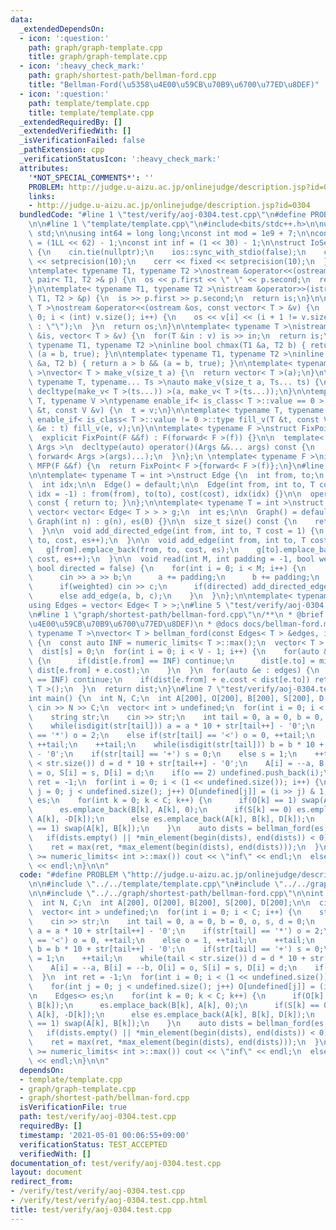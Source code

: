 ```yaml
---
data:
  _extendedDependsOn:
  - icon: ':question:'
    path: graph/graph-template.cpp
    title: graph/graph-template.cpp
  - icon: ':heavy_check_mark:'
    path: graph/shortest-path/bellman-ford.cpp
    title: "Bellman-Ford(\u5358\u4E00\u59CB\u70B9\u6700\u77ED\u8DEF)"
  - icon: ':question:'
    path: template/template.cpp
    title: template/template.cpp
  _extendedRequiredBy: []
  _extendedVerifiedWith: []
  _isVerificationFailed: false
  _pathExtension: cpp
  _verificationStatusIcon: ':heavy_check_mark:'
  attributes:
    '*NOT_SPECIAL_COMMENTS*': ''
    PROBLEM: http://judge.u-aizu.ac.jp/onlinejudge/description.jsp?id=0304
    links:
    - http://judge.u-aizu.ac.jp/onlinejudge/description.jsp?id=0304
  bundledCode: "#line 1 \"test/verify/aoj-0304.test.cpp\"\n#define PROBLEM \"http://judge.u-aizu.ac.jp/onlinejudge/description.jsp?id=0304\"\
    \n\n#line 1 \"template/template.cpp\"\n#include<bits/stdc++.h>\n\nusing namespace\
    \ std;\n\nusing int64 = long long;\nconst int mod = 1e9 + 7;\n\nconst int64 infll\
    \ = (1LL << 62) - 1;\nconst int inf = (1 << 30) - 1;\n\nstruct IoSetup {\n  IoSetup()\
    \ {\n    cin.tie(nullptr);\n    ios::sync_with_stdio(false);\n    cout << fixed\
    \ << setprecision(10);\n    cerr << fixed << setprecision(10);\n  }\n} iosetup;\n\
    \ntemplate< typename T1, typename T2 >\nostream &operator<<(ostream &os, const\
    \ pair< T1, T2 >& p) {\n  os << p.first << \" \" << p.second;\n  return os;\n\
    }\n\ntemplate< typename T1, typename T2 >\nistream &operator>>(istream &is, pair<\
    \ T1, T2 > &p) {\n  is >> p.first >> p.second;\n  return is;\n}\n\ntemplate< typename\
    \ T >\nostream &operator<<(ostream &os, const vector< T > &v) {\n  for(int i =\
    \ 0; i < (int) v.size(); i++) {\n    os << v[i] << (i + 1 != v.size() ? \" \"\
    \ : \"\");\n  }\n  return os;\n}\n\ntemplate< typename T >\nistream &operator>>(istream\
    \ &is, vector< T > &v) {\n  for(T &in : v) is >> in;\n  return is;\n}\n\ntemplate<\
    \ typename T1, typename T2 >\ninline bool chmax(T1 &a, T2 b) { return a < b &&\
    \ (a = b, true); }\n\ntemplate< typename T1, typename T2 >\ninline bool chmin(T1\
    \ &a, T2 b) { return a > b && (a = b, true); }\n\ntemplate< typename T = int64\
    \ >\nvector< T > make_v(size_t a) {\n  return vector< T >(a);\n}\n\ntemplate<\
    \ typename T, typename... Ts >\nauto make_v(size_t a, Ts... ts) {\n  return vector<\
    \ decltype(make_v< T >(ts...)) >(a, make_v< T >(ts...));\n}\n\ntemplate< typename\
    \ T, typename V >\ntypename enable_if< is_class< T >::value == 0 >::type fill_v(T\
    \ &t, const V &v) {\n  t = v;\n}\n\ntemplate< typename T, typename V >\ntypename\
    \ enable_if< is_class< T >::value != 0 >::type fill_v(T &t, const V &v) {\n  for(auto\
    \ &e : t) fill_v(e, v);\n}\n\ntemplate< typename F >\nstruct FixPoint : F {\n\
    \  explicit FixPoint(F &&f) : F(forward< F >(f)) {}\n\n  template< typename...\
    \ Args >\n  decltype(auto) operator()(Args &&... args) const {\n    return F::operator()(*this,\
    \ forward< Args >(args)...);\n  }\n};\n \ntemplate< typename F >\ninline decltype(auto)\
    \ MFP(F &&f) {\n  return FixPoint< F >{forward< F >(f)};\n}\n#line 2 \"graph/graph-template.cpp\"\
    \n\ntemplate< typename T = int >\nstruct Edge {\n  int from, to;\n  T cost;\n\
    \  int idx;\n\n  Edge() = default;\n\n  Edge(int from, int to, T cost = 1, int\
    \ idx = -1) : from(from), to(to), cost(cost), idx(idx) {}\n\n  operator int()\
    \ const { return to; }\n};\n\ntemplate< typename T = int >\nstruct Graph {\n \
    \ vector< vector< Edge< T > > > g;\n  int es;\n\n  Graph() = default;\n\n  explicit\
    \ Graph(int n) : g(n), es(0) {}\n\n  size_t size() const {\n    return g.size();\n\
    \  }\n\n  void add_directed_edge(int from, int to, T cost = 1) {\n    g[from].emplace_back(from,\
    \ to, cost, es++);\n  }\n\n  void add_edge(int from, int to, T cost = 1) {\n \
    \   g[from].emplace_back(from, to, cost, es);\n    g[to].emplace_back(to, from,\
    \ cost, es++);\n  }\n\n  void read(int M, int padding = -1, bool weighted = false,\
    \ bool directed = false) {\n    for(int i = 0; i < M; i++) {\n      int a, b;\n\
    \      cin >> a >> b;\n      a += padding;\n      b += padding;\n      T c = T(1);\n\
    \      if(weighted) cin >> c;\n      if(directed) add_directed_edge(a, b, c);\n\
    \      else add_edge(a, b, c);\n    }\n  }\n};\n\ntemplate< typename T = int >\n\
    using Edges = vector< Edge< T > >;\n#line 5 \"test/verify/aoj-0304.test.cpp\"\n\
    \n#line 1 \"graph/shortest-path/bellman-ford.cpp\"\n/**\n * @brief Bellman-Ford(\u5358\
    \u4E00\u59CB\u70B9\u6700\u77ED\u8DEF)\n * @docs docs/bellman-ford.md\n */\ntemplate<\
    \ typename T >\nvector< T > bellman_ford(const Edges< T > &edges, int V, int s)\
    \ {\n  const auto INF = numeric_limits< T >::max();\n  vector< T > dist(V, INF);\n\
    \  dist[s] = 0;\n  for(int i = 0; i < V - 1; i++) {\n    for(auto &e : edges)\
    \ {\n      if(dist[e.from] == INF) continue;\n      dist[e.to] = min(dist[e.to],\
    \ dist[e.from] + e.cost);\n    }\n  }\n  for(auto &e : edges) {\n    if(dist[e.from]\
    \ == INF) continue;\n    if(dist[e.from] + e.cost < dist[e.to]) return vector<\
    \ T >();\n  }\n  return dist;\n}\n#line 7 \"test/verify/aoj-0304.test.cpp\"\n\n\
    int main() {\n  int N, C;\n  int A[200], O[200], B[200], S[200], D[200];\n\n \
    \ cin >> N >> C;\n  vector< int > undefined;\n  for(int i = 0; i < C; i++) {\n\
    \    string str;\n    cin >> str;\n    int tail = 0, a = 0, b = 0, o, s, d = 0;\n\
    \    while(isdigit(str[tail])) a = a * 10 + str[tail++] - '0';\n    if(str[tail]\
    \ == '*') o = 2;\n    else if(str[tail] == '<') o = 0, ++tail;\n    else o = 1,\
    \ ++tail;\n    ++tail;\n    while(isdigit(str[tail])) b = b * 10 + str[tail++]\
    \ - '0';\n    if(str[tail] == '+') s = 0;\n    else s = 1;\n    ++tail;\n    while(tail\
    \ < str.size()) d = d * 10 + str[tail++] - '0';\n    A[i] = --a, B[i] = --b, O[i]\
    \ = o, S[i] = s, D[i] = d;\n    if(o == 2) undefined.push_back(i);\n  }\n  int\
    \ ret = -1;\n  for(int i = 0; i < (1 << undefined.size()); i++) {\n    for(int\
    \ j = 0; j < undefined.size(); j++) O[undefined[j]] = (i >> j) & 1;\n\n    Edges<>\
    \ es;\n    for(int k = 0; k < C; k++) {\n      if(O[k] == 1) swap(A[k], B[k]);\n\
    \      es.emplace_back(B[k], A[k], 0);\n      if(S[k] == 0) es.emplace_back(B[k],\
    \ A[k], -D[k]);\n      else es.emplace_back(A[k], B[k], D[k]);\n      if(O[k]\
    \ == 1) swap(A[k], B[k]);\n    }\n    auto dists = bellman_ford(es, N, 0);\n \
    \   if(dists.empty() || *min_element(begin(dists), end(dists)) < 0) continue;\n\
    \    ret = max(ret, *max_element(begin(dists), end(dists)));\n  }\n\n  if(ret\
    \ >= numeric_limits< int >::max()) cout << \"inf\" << endl;\n  else cout << ret\
    \ << endl;\n}\n\n"
  code: "#define PROBLEM \"http://judge.u-aizu.ac.jp/onlinejudge/description.jsp?id=0304\"\
    \n\n#include \"../../template/template.cpp\"\n#include \"../../graph/graph-template.cpp\"\
    \n\n#include \"../../graph/shortest-path/bellman-ford.cpp\"\n\nint main() {\n\
    \  int N, C;\n  int A[200], O[200], B[200], S[200], D[200];\n\n  cin >> N >> C;\n\
    \  vector< int > undefined;\n  for(int i = 0; i < C; i++) {\n    string str;\n\
    \    cin >> str;\n    int tail = 0, a = 0, b = 0, o, s, d = 0;\n    while(isdigit(str[tail]))\
    \ a = a * 10 + str[tail++] - '0';\n    if(str[tail] == '*') o = 2;\n    else if(str[tail]\
    \ == '<') o = 0, ++tail;\n    else o = 1, ++tail;\n    ++tail;\n    while(isdigit(str[tail]))\
    \ b = b * 10 + str[tail++] - '0';\n    if(str[tail] == '+') s = 0;\n    else s\
    \ = 1;\n    ++tail;\n    while(tail < str.size()) d = d * 10 + str[tail++] - '0';\n\
    \    A[i] = --a, B[i] = --b, O[i] = o, S[i] = s, D[i] = d;\n    if(o == 2) undefined.push_back(i);\n\
    \  }\n  int ret = -1;\n  for(int i = 0; i < (1 << undefined.size()); i++) {\n\
    \    for(int j = 0; j < undefined.size(); j++) O[undefined[j]] = (i >> j) & 1;\n\
    \n    Edges<> es;\n    for(int k = 0; k < C; k++) {\n      if(O[k] == 1) swap(A[k],\
    \ B[k]);\n      es.emplace_back(B[k], A[k], 0);\n      if(S[k] == 0) es.emplace_back(B[k],\
    \ A[k], -D[k]);\n      else es.emplace_back(A[k], B[k], D[k]);\n      if(O[k]\
    \ == 1) swap(A[k], B[k]);\n    }\n    auto dists = bellman_ford(es, N, 0);\n \
    \   if(dists.empty() || *min_element(begin(dists), end(dists)) < 0) continue;\n\
    \    ret = max(ret, *max_element(begin(dists), end(dists)));\n  }\n\n  if(ret\
    \ >= numeric_limits< int >::max()) cout << \"inf\" << endl;\n  else cout << ret\
    \ << endl;\n}\n\n"
  dependsOn:
  - template/template.cpp
  - graph/graph-template.cpp
  - graph/shortest-path/bellman-ford.cpp
  isVerificationFile: true
  path: test/verify/aoj-0304.test.cpp
  requiredBy: []
  timestamp: '2021-05-01 00:06:55+09:00'
  verificationStatus: TEST_ACCEPTED
  verifiedWith: []
documentation_of: test/verify/aoj-0304.test.cpp
layout: document
redirect_from:
- /verify/test/verify/aoj-0304.test.cpp
- /verify/test/verify/aoj-0304.test.cpp.html
title: test/verify/aoj-0304.test.cpp
---
```

